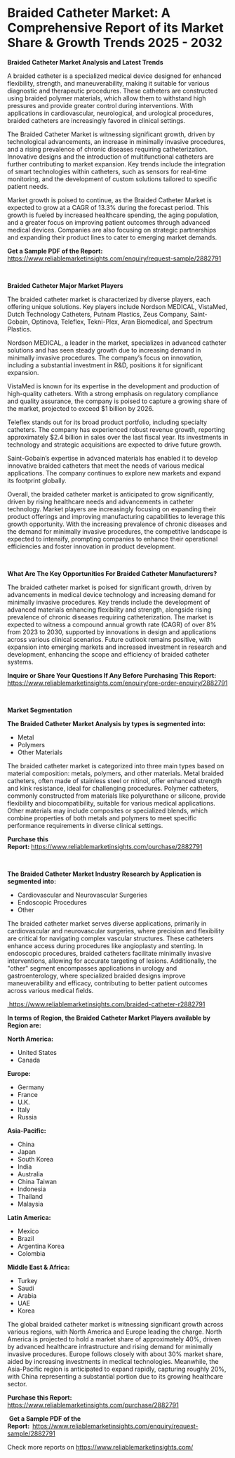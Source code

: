 <p><h1>Braided Catheter Market: A Comprehensive Report of its Market Share & Growth Trends 2025 - 2032</h1></p><p><strong>Braided Catheter Market Analysis and Latest Trends</strong></p>
<p><p>A braided catheter is a specialized medical device designed for enhanced flexibility, strength, and maneuverability, making it suitable for various diagnostic and therapeutic procedures. These catheters are constructed using braided polymer materials, which allow them to withstand high pressures and provide greater control during interventions. With applications in cardiovascular, neurological, and urological procedures, braided catheters are increasingly favored in clinical settings.</p><p>The Braided Catheter Market is witnessing significant growth, driven by technological advancements, an increase in minimally invasive procedures, and a rising prevalence of chronic diseases requiring catheterization. Innovative designs and the introduction of multifunctional catheters are further contributing to market expansion. Key trends include the integration of smart technologies within catheters, such as sensors for real-time monitoring, and the development of custom solutions tailored to specific patient needs.</p><p>Market growth is poised to continue, as the Braided Catheter Market is expected to grow at a CAGR of 13.3% during the forecast period. This growth is fueled by increased healthcare spending, the aging population, and a greater focus on improving patient outcomes through advanced medical devices. Companies are also focusing on strategic partnerships and expanding their product lines to cater to emerging market demands.</p></p>
<p><strong>Get a Sample PDF of the Report:&nbsp;</strong> <a href="https://www.reliablemarketinsights.com/enquiry/request-sample/2882791?utm_campaign=2947&utm_medium=2&utm_source=Github&utm_content=ia&utm_term=13032025&utm_id=braided-catheter">https://www.reliablemarketinsights.com/enquiry/request-sample/2882791</a></p>
<p>&nbsp;</p>
<p><strong>Braided Catheter Major Market Players</strong></p>
<p><p>The braided catheter market is characterized by diverse players, each offering unique solutions. Key players include Nordson MEDICAL, VistaMed, Dutch Technology Catheters, Putnam Plastics, Zeus Company, Saint-Gobain, Optinova, Teleflex, Tekni-Plex, Aran Biomedical, and Spectrum Plastics.</p><p>Nordson MEDICAL, a leader in the market, specializes in advanced catheter solutions and has seen steady growth due to increasing demand in minimally invasive procedures. The company’s focus on innovation, including a substantial investment in R&D, positions it for significant expansion.</p><p>VistaMed is known for its expertise in the development and production of high-quality catheters. With a strong emphasis on regulatory compliance and quality assurance, the company is poised to capture a growing share of the market, projected to exceed $1 billion by 2026.</p><p>Teleflex stands out for its broad product portfolio, including specialty catheters. The company has experienced robust revenue growth, reporting approximately $2.4 billion in sales over the last fiscal year. Its investments in technology and strategic acquisitions are expected to drive future growth.</p><p>Saint-Gobain’s expertise in advanced materials has enabled it to develop innovative braided catheters that meet the needs of various medical applications. The company continues to explore new markets and expand its footprint globally.</p><p>Overall, the braided catheter market is anticipated to grow significantly, driven by rising healthcare needs and advancements in catheter technology. Market players are increasingly focusing on expanding their product offerings and improving manufacturing capabilities to leverage this growth opportunity. With the increasing prevalence of chronic diseases and the demand for minimally invasive procedures, the competitive landscape is expected to intensify, prompting companies to enhance their operational efficiencies and foster innovation in product development.</p></p>
<p>&nbsp;</p>
<p><strong>What Are The Key Opportunities For Braided Catheter Manufacturers?</strong></p>
<p><p>The braided catheter market is poised for significant growth, driven by advancements in medical device technology and increasing demand for minimally invasive procedures. Key trends include the development of advanced materials enhancing flexibility and strength, alongside rising prevalence of chronic diseases requiring catheterization. The market is expected to witness a compound annual growth rate (CAGR) of over 8% from 2023 to 2030, supported by innovations in design and applications across various clinical scenarios. Future outlook remains positive, with expansion into emerging markets and increased investment in research and development, enhancing the scope and efficiency of braided catheter systems.</p></p>
<p><strong>Inquire or Share Your Questions If Any Before Purchasing This Report:</strong> <a href="https://www.reliablemarketinsights.com/enquiry/pre-order-enquiry/2882791?utm_campaign=2947&utm_medium=2&utm_source=Github&utm_content=ia&utm_term=13032025&utm_id=braided-catheter">https://www.reliablemarketinsights.com/enquiry/pre-order-enquiry/2882791</a></p>
<p>&nbsp;</p>
<p><strong>Market Segmentation</strong></p>
<p><strong>The Braided Catheter Market Analysis by types is segmented into:</strong></p>
<p><ul><li>Metal</li><li>Polymers</li><li>Other Materials</li></ul></p>
<p><p>The braided catheter market is categorized into three main types based on material composition: metals, polymers, and other materials. Metal braided catheters, often made of stainless steel or nitinol, offer enhanced strength and kink resistance, ideal for challenging procedures. Polymer catheters, commonly constructed from materials like polyurethane or silicone, provide flexibility and biocompatibility, suitable for various medical applications. Other materials may include composites or specialized blends, which combine properties of both metals and polymers to meet specific performance requirements in diverse clinical settings.</p></p>
<p><strong>Purchase this Report:&nbsp;</strong><a href="https://www.reliablemarketinsights.com/purchase/2882791?utm_campaign=2947&utm_medium=2&utm_source=Github&utm_content=ia&utm_term=13032025&utm_id=braided-catheter">https://www.reliablemarketinsights.com/purchase/2882791</a></p>
<p>&nbsp;</p>
<p><strong>The Braided Catheter Market Industry Research by Application is segmented into:</strong></p>
<p><ul><li>Cardiovascular and Neurovascular Surgeries</li><li>Endoscopic Procedures</li><li>Other</li></ul></p>
<p><p>The braided catheter market serves diverse applications, primarily in cardiovascular and neurovascular surgeries, where precision and flexibility are critical for navigating complex vascular structures. These catheters enhance access during procedures like angioplasty and stenting. In endoscopic procedures, braided catheters facilitate minimally invasive interventions, allowing for accurate targeting of lesions. Additionally, the "other" segment encompasses applications in urology and gastroenterology, where specialized braided designs improve maneuverability and efficacy, contributing to better patient outcomes across various medical fields.</p></p>
<p><a href="https://www.reliablemarketinsights.com/braided-catheter-r2882791?utm_campaign=2947&utm_medium=2&utm_source=Github&utm_content=ia&utm_term=13032025&utm_id=braided-catheter">&nbsp;https://www.reliablemarketinsights.com/braided-catheter-r2882791</a></p>
<p><strong>In terms of Region, the Braided Catheter Market Players available by Region are:</strong></p>
<p>
    <p> <strong> North America: </strong>
        <ul>
            <li>United States</li>
            <li>Canada</li>
        </ul>
        </p> 
    <p> <strong> Europe: </strong>
        <ul>
            <li>Germany</li>
            <li>France</li>
            <li>U.K.</li>
            <li>Italy</li>
            <li>Russia</li>
        </ul>
        </p> 
    <p> <strong> Asia-Pacific: </strong>
        <ul>
            <li>China</li>
            <li>Japan</li>
            <li>South Korea</li>
            <li>India</li>
            <li>Australia</li>
            <li>China Taiwan</li>
            <li>Indonesia</li>
            <li>Thailand</li>
            <li>Malaysia</li>
        </ul>
        </p> 
    <p> <strong> Latin America: </strong>
        <ul>
            <li>Mexico</li>
            <li>Brazil</li>
            <li>Argentina Korea</li>
            <li>Colombia</li>
        </ul>
        </p> 
    <p> <strong> Middle East & Africa: </strong>
        <ul>
            <li>Turkey</li>
            <li>Saudi</li>
            <li>Arabia</li>
            <li>UAE</li>
            <li>Korea</li>
        </ul>
    </p>
    </p>
<p><p>The global braided catheter market is witnessing significant growth across various regions, with North America and Europe leading the charge. North America is projected to hold a market share of approximately 40%, driven by advanced healthcare infrastructure and rising demand for minimally invasive procedures. Europe follows closely with about 30% market share, aided by increasing investments in medical technologies. Meanwhile, the Asia-Pacific region is anticipated to expand rapidly, capturing roughly 20%, with China representing a substantial portion due to its growing healthcare sector.</p></p>
<p><strong>Purchase this Report: </strong><a href="https://www.reliablemarketinsights.com/purchase/2882791?utm_campaign=2947&utm_medium=2&utm_source=Github&utm_content=ia&utm_term=13032025&utm_id=braided-catheter">https://www.reliablemarketinsights.com/purchase/2882791</a></p>
<p>&nbsp;<strong>Get a Sample PDF of the Report:&nbsp;&nbsp;</strong><a href="https://www.reliablemarketinsights.com/enquiry/request-sample/2882791?utm_campaign=2947&utm_medium=2&utm_source=Github&utm_content=ia&utm_term=13032025&utm_id=braided-catheter">https://www.reliablemarketinsights.com/enquiry/request-sample/2882791</a></p>
<p><strong></strong></p>
<p>Check more reports on <a href="https://www.reliablemarketinsights.com/?utm_campaign=2947&utm_medium=2&utm_source=Github&utm_content=ia&utm_term=13032025&utm_id=braided-catheter">https://www.reliablemarketinsights.com/</a></p>